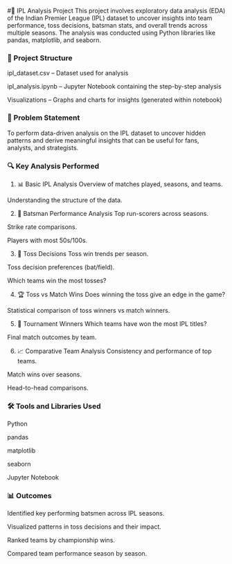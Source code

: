 #🏏 IPL Analysis Project
This project involves exploratory data analysis (EDA) of the Indian Premier League (IPL) dataset to uncover insights into team performance, toss decisions, batsman stats, and overall trends across multiple seasons. The analysis was conducted using Python libraries like pandas, matplotlib, and seaborn.

### 📁 Project Structure
ipl_dataset.csv – Dataset used for analysis

ipl_analysis.ipynb – Jupyter Notebook containing the step-by-step analysis

Visualizations – Graphs and charts for insights (generated within notebook)

### 📌 Problem Statement
To perform data-driven analysis on the IPL dataset to uncover hidden patterns and derive meaningful insights that can be useful for fans, analysts, and strategists.

### 🔍 Key Analysis Performed
1. 📊 Basic IPL Analysis
Overview of matches played, seasons, and teams.

Understanding the structure of the data.

2. 🏏 Batsman Performance Analysis
Top run-scorers across seasons.

Strike rate comparisons.

Players with most 50s/100s.

3. 🎲 Toss Decisions
Toss win trends per season.

Toss decision preferences (bat/field).

Which teams win the most tosses?

4. 🏆 Toss vs Match Wins
Does winning the toss give an edge in the game?

Statistical comparison of toss winners vs match winners.

5. 🏅 Tournament Winners
Which teams have won the most IPL titles?

Final match outcomes by team.

6. 📈 Comparative Team Analysis
Consistency and performance of top teams.

Match wins over seasons.

Head-to-head comparisons.

### 🛠 Tools and Libraries Used
Python

pandas

matplotlib

seaborn

Jupyter Notebook

### 📊 Outcomes
Identified key performing batsmen across IPL seasons.

Visualized patterns in toss decisions and their impact.

Ranked teams by championship wins.

Compared team performance season by season.
